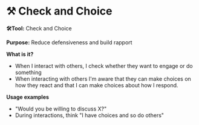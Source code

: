 # ⚒ Check and Choice

**🛠Tool:** Check and Choice

**Purpose:** Reduce defensiveness and build rapport

**What is it?**

* When I interact with others, I check whether they want to engage or do something
* When interacting with others I'm aware that they can make choices on how they react and that I can make choices about how I respond.

**Usage examples**

* "Would you be willing to discuss X?"
* During interactions, think "I have choices and so do others"
